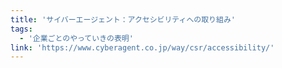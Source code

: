 ```yaml
---
title: 'サイバーエージェント：アクセシビリティへの取り組み'
tags:
  - '企業ごとのやっていきの表明'
link: 'https://www.cyberagent.co.jp/way/csr/accessibility/'
---
```

